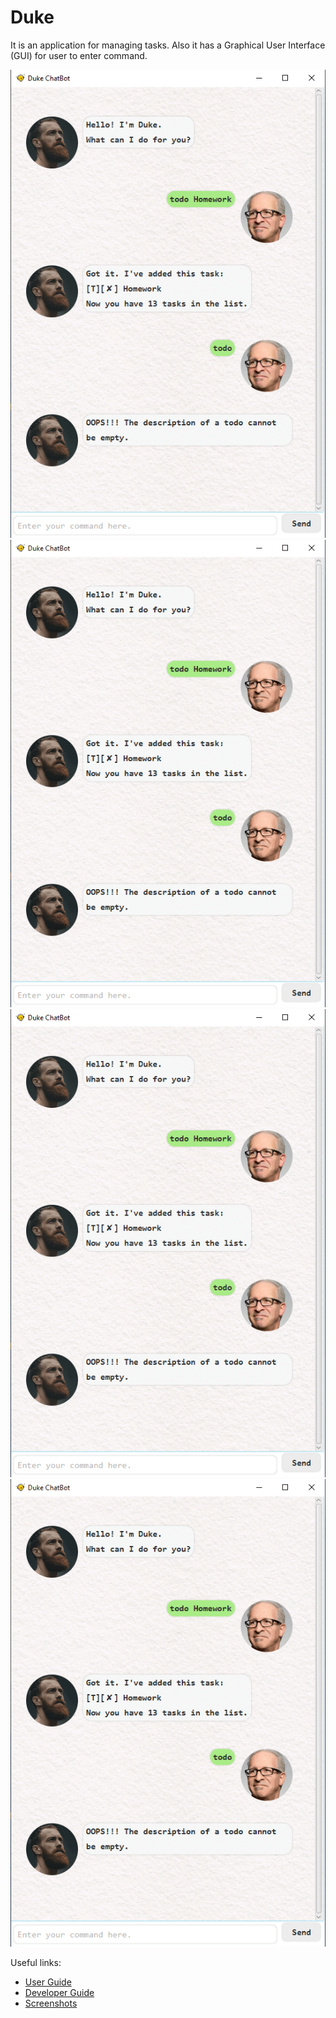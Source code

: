 # Duke

It is an application for managing tasks. Also it has a Graphical User Interface (GUI) for user to enter command.

![Ui](./Ui.png)
![Ui](./Ui.PNG)
![Ui](https://github.com/dgc5213/ip/blob/master/docs/Ui.png)
![Ui](https://github.com/dgc5213/ip/blob/master/docs/Ui.PNG)

Useful links:
* [User Guide](UserGuide.md)
* [Developer Guide](DeveloperGuide.md)
* [Screenshots](images)
